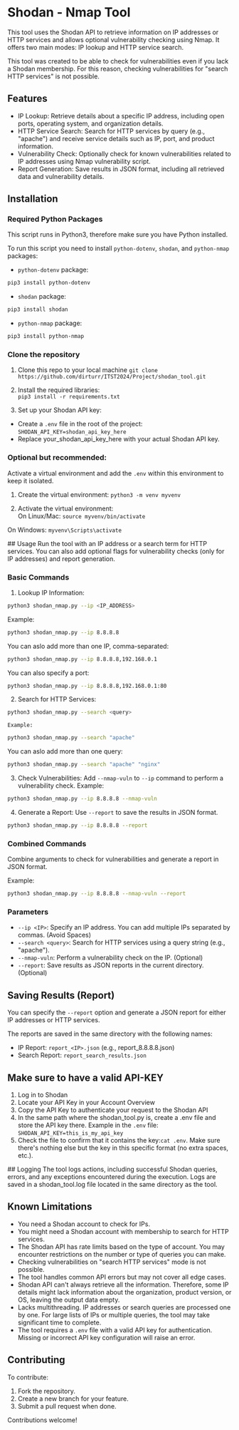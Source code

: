 # Shodan - Nmap Tool
This tool uses the Shodan API to retrieve information on IP addresses or HTTP services and allows optional vulnerability checking using Nmap. It offers two main modes: IP lookup and HTTP service search.

This tool was created to be able to check for vulnerabilities even if you lack a Shodan membership. For this reason, checking vulnerabilities for "search HTTP services" is not possible.

## Features
- IP Lookup: Retrieve details about a specific IP address, including open ports, operating system, and organization details.
- HTTP Service Search: Search for HTTP services by query (e.g., "apache") and receive service details such as IP, port, and product information.
- Vulnerability Check: Optionally check for known vulnerabilities related to IP addresses using Nmap vulnerability script.
- Report Generation: Save results in JSON format, including all retrieved data and vulnerability details.

## Installation
### Required Python Packages
This script runs in Python3, therefore make sure you have Python installed.

To run this script you need to install `python-dotenv`, `shodan`, and `python-nmap` packages:

- `python-dotenv` package:
```bash
pip3 install python-dotenv
```
- `shodan` package:
```bash
pip3 install shodan
```
- `python-nmap` package:
```bash
pip3 install python-nmap
```

### Clone the repository  
1. Clone this repo to your local machine
`git clone https://github.com/dirturr/ITST2024/Project/shodan_tool.git`  

2. Install the required libraries:  
`pip3 install -r requirements.txt`

3. Set up your Shodan API key:
- Create a `.env` file in the root of the project:
`SHODAN_API_KEY=shodan_api_key_here`
- Replace your_shodan_api_key_here with your actual Shodan API key.

### Optional but recommended:
Activate a virtual environment and add the `.env` within this environment to keep it isolated.

1. Create the virtual environment: 
`python3 -m venv myvenv`

2. Activate the virtual environment:  
On Linux/Mac:
`source myvenv/bin/activate`

On Windows:
`myvenv\Scripts\activate`

## Usage
Run the tool with an IP address or a search term for HTTP services. You can also add optional flags for vulnerability checks (only for IP addresses) and report generation.

### Basic Commands
1. Lookup IP Information:
```bash
python3 shodan_nmap.py --ip <IP_ADDRESS>
```
Example:
```bash
python3 shodan_nmap.py --ip 8.8.8.8
```
You can aslo add more than one IP, comma-separated:
```bash
python3 shodan_nmap.py --ip 8.8.8.8,192.168.0.1
```
You can also specify a port:
```bash
python3 shodan_nmap.py --ip 8.8.8.8,192.168.0.1:80
```

2. Search for HTTP Services:
```bash
python3 shodan_nmap.py --search <query>
```
    Example:
```bash
python3 shodan_nmap.py --search "apache"
```
You can aslo add more than one query:
```bash
python3 shodan_nmap.py --search "apache" "nginx"
```

3. Check Vulnerabilities: Add `--nmap-vuln` to `--ip` command to perform a vulnerability check.
Example:
```bash
python3 shodan_nmap.py --ip 8.8.8.8 --nmap-vuln
```
4. Generate a Report: Use `--report` to save the results in JSON format.
```bash
python3 shodan_nmap.py --ip 8.8.8.8 --report
```

### Combined Commands
Combine arguments to check for vulnerabilities and generate a report  in JSON format.

Example:
```bash
python3 shodan_nmap.py --ip 8.8.8.8 --nmap-vuln --report
```

### Parameters
- `--ip <IP>`: Specify an IP address. You can add multiple IPs separated by commas. (Avoid Spaces)
- `--search <query>`: Search for HTTP services using a query string (e.g., "apache").
- `--nmap-vuln`: Perform a vulnerability check on the IP. (Optional)
- `--report`: Save results as JSON reports in the current directory. (Optional)

## Saving Results (Report)
You can specify the `--report` option and generate a JSON report for either IP addresses or HTTP services.

The reports are saved in the same directory with the following names:

- IP Report: `report_<IP>.json` (e.g., report_8.8.8.8.json)
- Search Report: `report_search_results.json`

## Make sure to have a valid API-KEY
1. Log in to Shodan
2. Locate your API Key in your Account Overview
3. Copy the API Key to authenticate your request to the Shodan API
4. In the same path where the shodan_tool.py is, create a .env file and store the API key there. Example in the `.env` file: `SHODAN_API_KEY=this_is_my_api_key`
5. Check the file to confirm that it contains the key:`cat .env`. Make sure there's nothing else but the key in this specific format (no extra spaces, etc.).

## Logging
The tool logs actions, including successful Shodan queries, errors, and any exceptions encountered during the execution. Logs are saved in a shodan_tool.log file located in the same directory as the tool.

## Known Limitations
- You need a Shodan account to check for IPs.
- You might need a Shodan account with membership to search for HTTP services.
- The Shodan API has rate limits based on the type of account. You may encounter restrictions on the number or type of queries you can make.
- Checking vulnerabilities on "search HTTP services" mode is not possible.
- The tool handles common API errors but may not cover all edge cases.
- Shodan API can't always retrieve all the information. Therefore, some IP details might lack information about the organization, product version, or OS, leaving the output data empty.
- Lacks multithreading. IP addresses or search queries are processed one by one. For large lists of IPs or multiple queries, the tool may take significant time to complete.
- The tool requires a `.env` file with a valid API key for authentication. Missing or incorrect API key configuration will raise an error.

## Contributing
To contribute:

1. Fork the repository.
2. Create a new branch for your feature.
3. Submit a pull request when done.

Contributions welcome!
